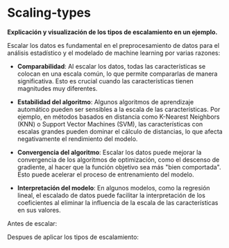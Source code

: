 # Scaling-types
**Explicación y visualización de los tipos de escalamiento en un ejemplo.**

Escalar los datos es fundamental en el preprocesamiento de datos para el análisis estadístico y el modelado de machine learning por varias razones:

* **Comparabilidad**: Al escalar los datos, todas las características se colocan en una escala común, lo que permite compararlas de manera significativa. Esto es crucial cuando las características tienen magnitudes muy diferentes.

* **Estabilidad del algoritmo**: Algunos algoritmos de aprendizaje automático pueden ser sensibles a la escala de las características. Por ejemplo, en métodos basados en distancia como K-Nearest Neighbors (KNN) o Support Vector Machines (SVM), las características con escalas grandes pueden dominar el cálculo de distancias, lo que afecta negativamente el rendimiento del modelo.

* **Convergencia del algoritmo**: Escalar los datos puede mejorar la convergencia de los algoritmos de optimización, como el descenso de gradiente, al hacer que la función objetivo sea más "bien comportada". Esto puede acelerar el proceso de entrenamiento del modelo.

* **Interpretación del modelo**: En algunos modelos, como la regresión lineal, el escalado de datos puede facilitar la interpretación de los coeficientes al eliminar la influencia de la escala de las características en sus valores.

Antes de escalar:


Despues de aplicar los tipos de escalamiento:

